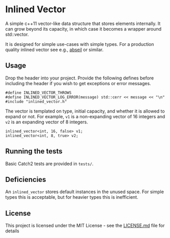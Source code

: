 # Inlined Vector

A simple c++11 vector-like data structure that stores elements internally. It can grow beyond its capacity, in which case it becomes a wrapper around std::vector. 

It is designed for simple use-cases with simple types. For a production quality inlined vector see e.g., [abseil](https://github.com/abseil/abseil-cpp/blob/master/absl/container/inlined_vector.h) or similar.

## Usage

Drop the header into your project. Provide the following defines before including the header if you wish to get exceptions or error messages.

```
#define INLINED_VECTOR_THROWS
#define INLINED_VECTOR_LOG_ERROR(message) std::cerr << message << "\n"
#include "inlined_vector.h"
```

The vector is templated on type, initial capacity, and whether it is allowed to expand or not. For example, `v1` is a non-expanding vector of 16 integers and `v2` is an expanding vector of 8 integers.

```
inlined_vector<int, 16, false> v1;
inlined_vector<int, 8, true> v2;
```

## Running the tests

Basic Catch2 tests are provided in `tests/`.

## Deficiencies

An `inlined_vector` stores default instances in the unused space. For simple types this is acceptable, but for heavier types this is inefficient.

## License

This project is licensed under the MIT License - see the [LICENSE.md](LICENSE.md) file for details
